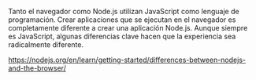 Tanto el navegador como Node.js utilizan JavaScript como lenguaje de programación. Crear aplicaciones que se ejecutan en el navegador es completamente diferente a crear una aplicación Node.js. Aunque siempre es JavaScript, algunas diferencias clave hacen que la experiencia sea radicalmente diferente.

https://nodejs.org/en/learn/getting-started/differences-between-nodejs-and-the-browser/
